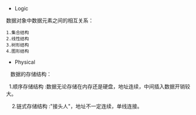 - Logic 

数据对象中数据元素之间的相互关系：
  
    1.集合结构
    2.线性结构
    3.树形结构
    4.图形结构
    
- Physical


    数据的存储结构：

        1.顺序存储结构 :数据无论存储在内存还是硬盘，地址连续，中间插入数据开销较大。
    
        2.链式存储结构 :"接头人"，地址不一定连续，单线连接。
    
  
